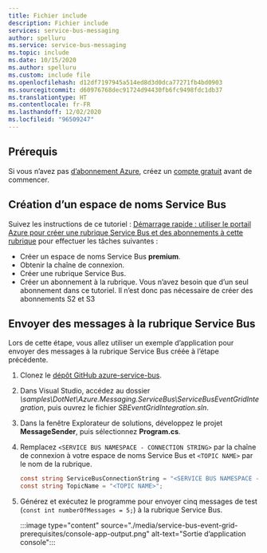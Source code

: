 ```yaml
---
title: Fichier include
description: Fichier include
services: service-bus-messaging
author: spelluru
ms.service: service-bus-messaging
ms.topic: include
ms.date: 10/15/2020
ms.author: spelluru
ms.custom: include file
ms.openlocfilehash: d12df7197945a514ed8d3d0dca77271fb4bd0903
ms.sourcegitcommit: d60976768dec91724d94430fb6fc9498fdc1db37
ms.translationtype: HT
ms.contentlocale: fr-FR
ms.lasthandoff: 12/02/2020
ms.locfileid: "96509247"
---
```

## <a name="prerequisites"></a>Prérequis
Si vous n’avez pas [d’abonnement Azure](../articles/guides/developer/azure-developer-guide.md#understanding-accounts-subscriptions-and-billing), créez un [compte gratuit](https://azure.microsoft.com/free/?ref=microsoft.com&utm_source=microsoft.com&utm_medium=docs&utm_campaign=visualstudio) avant de commencer.

## <a name="create-a-service-bus-namespace"></a>Création d’un espace de noms Service Bus
Suivez les instructions de ce tutoriel : [Démarrage rapide : utiliser le portail Azure pour créer une rubrique Service Bus et des abonnements à cette rubrique](../articles/service-bus-messaging/service-bus-quickstart-topics-subscriptions-portal.md) pour effectuer les tâches suivantes :

- Créer un espace de noms Service Bus **premium**. 
- Obtenir la chaîne de connexion. 
- Créer une rubrique Service Bus.
- Créer un abonnement à la rubrique. Vous n’avez besoin que d’un seul abonnement dans ce tutoriel. Il n’est donc pas nécessaire de créer des abonnements S2 et S3 

## <a name="send-messages-to-the-service-bus-topic"></a>Envoyer des messages à la rubrique Service Bus
Lors de cette étape, vous allez utiliser un exemple d’application pour envoyer des messages à la rubrique Service Bus créée à l’étape précédente. 

1. Clonez le [dépôt GitHub azure-service-bus](https://github.com/Azure/azure-service-bus/).
2. Dans Visual Studio, accédez au dossier *\samples\DotNet\Azure.Messaging.ServiceBus\ServiceBusEventGridIntegration*, puis ouvrez le fichier *SBEventGridIntegration.sln*.
3. Dans la fenêtre Explorateur de solutions, développez le projet **MessageSender**, puis sélectionnez **Program.cs**.
4. Remplacez `<SERVICE BUS NAMESPACE - CONNECTION STRING>` par la chaîne de connexion à votre espace de noms Service Bus et `<TOPIC NAME>` par le nom de la rubrique. 

    ```csharp
    const string ServiceBusConnectionString = "<SERVICE BUS NAMESPACE - CONNECTION STRING>";
    const string TopicName = "<TOPIC NAME>";
    ```
5. Générez et exécutez le programme pour envoyer cinq messages de test (`const int numberOfMessages = 5;`) à la rubrique Service Bus. 

    :::image type="content" source="./media/service-bus-event-grid-prerequisites/console-app-output.png" alt-text="Sortie d’application console":::
